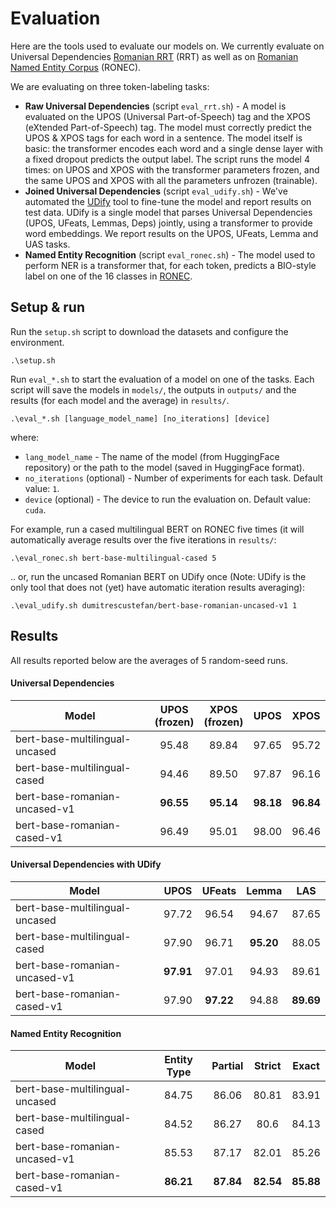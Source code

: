 # Evaluation

Here are the tools used to evaluate our models on. We currently evaluate on Universal Dependencies [Romanian RRT](https://universaldependencies.org/treebanks/ro_rrt/index.html) (RRT) as well as on [Romanian Named Entity Corpus](https://github.com/dumitrescustefan/ronec) (RONEC). 

We are evaluating on three token-labeling tasks: 
- **Raw Universal Dependencies** (script ``eval_rrt.sh``) - A model is evaluated on the UPOS (Universal Part-of-Speech) tag and the XPOS (eXtended Part-of-Speech) tag. The model must correctly predict the UPOS & XPOS tags for each word in a sentence. The model itself is basic: the transformer encodes each word and a single dense layer with a fixed dropout predicts the output label. The script runs the model 4 times: on UPOS and XPOS with the transformer parameters frozen, and the same UPOS and XPOS with all the parameters unfrozen (trainable). 
- **Joined Universal Dependencies** (script ``eval_udify.sh``) - We've automated the [UDify](https://github.com/Hyperparticle/udify) tool to fine-tune the model and report results on test data. UDify is a single model that parses Universal Dependencies (UPOS, UFeats, Lemmas, Deps) jointly, using a transformer to provide word embeddings. We report results on the UPOS, UFeats, Lemma and UAS tasks. 
- **Named Entity Recognition** (script ``eval_ronec.sh``) - The model used to perform NER is a transformer that, for each token, predicts a BIO-style label on one of the 16 classes in [RONEC](https://github.com/dumitrescustefan/ronec). 

## Setup & run

Run the `setup.sh` script to download the datasets and configure the environment. 

```
.\setup.sh
```

Run `eval_*.sh` to start the evaluation of a model on one of the tasks. Each script will save the models in `models/`, the outputs in `outputs/` and the results (for each model and the average) in `results/`.

```
.\eval_*.sh [language_model_name] [no_iterations] [device]
```

where:

- `lang_model_name` - The name of the model (from HuggingFace repository) or the path to the model (saved in HuggingFace format).
- `no_iterations` (optional) - Number of experiments for each task. Default value: `1`.
- `device` (optional) - The device to run the evaluation on. Default value: `cuda`.

For example, run a cased multilingual BERT on RONEC five times (it will automatically average results over the five iterations in ``results/``:
```
.\eval_ronec.sh bert-base-multilingual-cased 5
```
.. or, run the uncased Romanian BERT on UDify once (Note: UDify is the only tool that does not (yet) have automatic iteration results averaging):
```
.\eval_udify.sh dumitrescustefan/bert-base-romanian-uncased-v1 1
```

## Results

All results reported below are the averages of 5 random-seed runs.

#### Universal Dependencies

| Model                          | UPOS <br> (frozen) | XPOS <br> (frozen) | UPOS  |  XPOS |
|--------------------------------|:-------------:|:-------------:|:-----:|:-----:|
| bert-base-multilingual-uncased |     95.48     |      89.84    | 97.65 | 95.72 |
| bert-base-multilingual-cased   |     94.46     |      89.50    | 97.87 | 96.16 |
| bert-base-romanian-uncased-v1  |     **96.55**     |      **95.14**    | **98.18** | **96.84** |
| bert-base-romanian-cased-v1    |     96.49     |      95.01    | 98.00 | 96.46 |

#### Universal Dependencies with UDify

| Model                          | UPOS | UFeats | Lemma | LAS |
|--------------------------------|:----:|:----:|:------:|:---:|
| bert-base-multilingual-uncased |   97.72  |   96.54  |    94.67   |  87.65  |
| bert-base-multilingual-cased   |   97.90 | 96.71 | **95.20** | 88.05 |
| bert-base-romanian-uncased-v1  |   **97.91** | 97.01 | 94.93 | 89.61  |
| bert-base-romanian-cased-v1    |   97.90 | **97.22** | 94.88 | **89.69**  |

#### Named Entity Recognition

| Model                          | Entity Type | Partial | Strict | Exact |
|--------------------------------|:-----------:|:-------:|:------:|:-----:|
| bert-base-multilingual-uncased |    84.75    |  86.06  |  80.81 | 83.91 |
| bert-base-multilingual-cased   |    84.52    |  86.27  |  80.6  | 84.13 |
| bert-base-romanian-uncased-v1  |    85.53    |  87.17  |  82.01 | 85.26 |
| bert-base-romanian-cased-v1    |    **86.21**    |  **87.84**  |  **82.54** | **85.88** |

